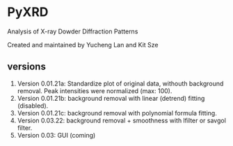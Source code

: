 # PyXRD
Analysis of X-ray Dowder Diffraction Patterns

Created and maintained by Yucheng Lan and Kit Sze

## versions
1. Version 0.01.21a: Standardize plot of original data, withouth background removal.  Peak intensities were normalized (max: 100).  
2. Version 0.01.21b: background removal with linear (detrend) fitting (disabled).
3. Version 0.01.21c: background removal with polynomial formula fitting.
4. Version 0.03.22: background removal + smoothness with lfilter or savgol filter.
5. Version 0.03: GUI (coming)
